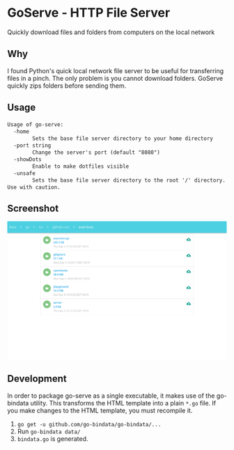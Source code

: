 # GoServe - HTTP File Server

Quickly download files and folders from computers on the local network

## Why

I found Python's quick local network file server to be useful for transferring files in a pinch. The only problem is you cannot download folders. GoServe quickly zips folders before sending them. 

## Usage
```
Usage of go-serve:
  -home
        Sets the base file server directory to your home directory
  -port string
        Change the server's port (default "8080")
  -showDots
        Enable to make dotfiles visible
  -unsafe
        Sets the base file server directory to the root '/' directory. Use with caution.
```

## Screenshot

<img src="https://raw.githubusercontent.com/evan-buss/go-serve/master/screenshot/screenshot.png" alt="screenshot"/>

## Development

In order to package go-serve as a single executable, it makes use of the go-bindata utility. 
This transforms the HTML template into a plain `*.go` file. If you make changes to the HTML template, 
you must recompile it.

1. `go get -u github.com/go-bindata/go-bindata/...`
2. Run `go-bindata data/`
3. `bindata.go` is generated.
